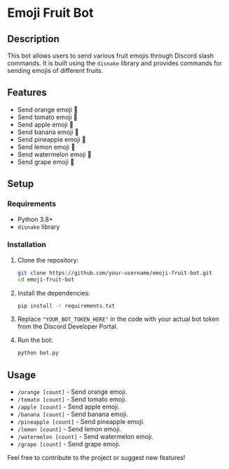 # Emoji Fruit Bot

## Description

This bot allows users to send various fruit emojis through Discord slash commands. It is built using the `disnake` library and provides commands for sending emojis of different fruits.

## Features

- Send orange emoji 🍊
- Send tomato emoji 🍅
- Send apple emoji 🍎
- Send banana emoji 🍌
- Send pineapple emoji 🍍
- Send lemon emoji 🍋
- Send watermelon emoji 🍉
- Send grape emoji 🍇

## Setup

### Requirements

- Python 3.8+
- `disnake` library

### Installation

1. Clone the repository:

   ```bash
   git clone https://github.com/your-username/emoji-fruit-bot.git
   cd emoji-fruit-bot
   ```

2. Install the dependencies:

   ```bash
   pip install -r requirements.txt
   ```

3. Replace `"YOUR_BOT_TOKEN_HERE"` in the code with your actual bot token from the Discord Developer Portal.

4. Run the bot:

   ```bash
   python bot.py
   ```

## Usage

- `/orange [count]` - Send orange emoji.
- `/tomato [count]` - Send tomato emoji.
- `/apple [count]` - Send apple emoji.
- `/banana [count]` - Send banana emoji.
- `/pineapple [count]` - Send pineapple emoji.
- `/lemon [count]` - Send lemon emoji.
- `/watermelon [count]` - Send watermelon emoji.
- `/grape [count]` - Send grape emoji.

Feel free to contribute to the project or suggest new features!
